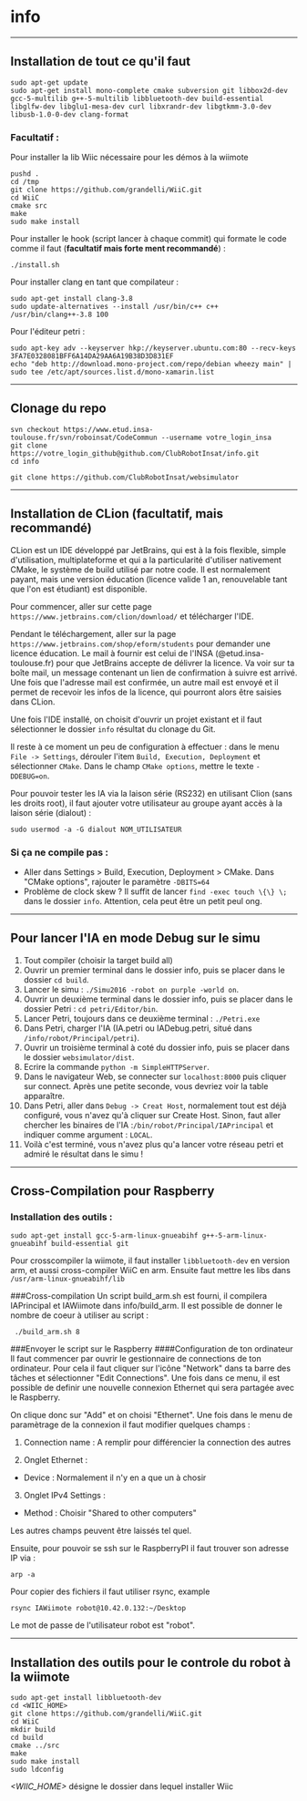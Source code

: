 # info
------------
Installation de tout ce qu'il faut
------------

```
sudo apt-get update
sudo apt-get install mono-complete cmake subversion git libbox2d-dev gcc-5-multilib g++-5-multilib libbluetooth-dev build-essential libglfw-dev libglu1-mesa-dev curl libxrandr-dev libgtkmm-3.0-dev libusb-1.0-0-dev clang-format
```
### Facultatif :
Pour installer la lib Wiic nécessaire pour les démos à la wiimote
```
pushd .
cd /tmp
git clone https://github.com/grandelli/WiiC.git
cd WiiC
cmake src
make
sudo make install
```
Pour installer le hook (script lancer à chaque commit) qui formate le code comme il faut (**facultatif mais forte   ment recommandé**) :
```
./install.sh
```

Pour installer clang en tant que compilateur :
```
sudo apt-get install clang-3.8
sudo update-alternatives --install /usr/bin/c++ c++ /usr/bin/clang++-3.8 100
```
Pour l'éditeur petri :
```
sudo apt-key adv --keyserver hkp://keyserver.ubuntu.com:80 --recv-keys 3FA7E0328081BFF6A14DA29AA6A19B38D3D831EF
echo "deb http://download.mono-project.com/repo/debian wheezy main" | sudo tee /etc/apt/sources.list.d/mono-xamarin.list
```
------------
Clonage du repo
------------
```
svn checkout https://www.etud.insa-toulouse.fr/svn/roboinsat/CodeCommun --username votre_login_insa
git clone https://votre_login_github@github.com/ClubRobotInsat/info.git
cd info

git clone https://github.com/ClubRobotInsat/websimulator
```

------------
Installation de CLion (facultatif, mais recommandé)
------------
CLion est un IDE développé par JetBrains, qui est à la fois flexible, simple d'utilisation, multiplateforme et qui a la particularité d'utiliser nativement CMake, le système de build utilisé par notre code.
Il est normalement payant, mais une version éducation (licence valide 1 an, renouvelable tant que l'on est étudiant) est disponible.

Pour commencer, aller sur cette page ```https://www.jetbrains.com/clion/download/``` et télécharger l'IDE.

Pendant le téléchargement, aller sur la page ```https://www.jetbrains.com/shop/eform/students``` pour demander une licence éducation.
Le mail à fournir est celui de l'INSA (@etud.insa-toulouse.fr) pour que JetBrains accepte de délivrer la licence. Va voir sur ta boîte mail, un message contenant un lien de confirmation à suivre est arrivé. Une fois que l'adresse mail est confirmée, un autre mail est envoyé et il permet de recevoir les infos de la licence, qui pourront alors être saisies dans CLion.

Une fois l'IDE installé, on choisit d'ouvrir un projet existant et il faut sélectionner le dossier ```info``` résultat du clonage du Git.

Il reste à ce moment un peu de configuration à effectuer : dans le menu ```File -> Settings```, dérouler l'item ```Build, Execution, Deployment``` et sélectionner ```CMake```.
Dans le champ ```CMake options```, mettre le texte ```-DDEBUG=on```.

Pour pouvoir tester les IA via la laison série (RS232) en utilisant Clion (sans les droits root), il faut ajouter votre utilisateur au groupe ayant accès à la laison série (dialout) :
```
sudo usermod -a -G dialout NOM_UTILISATEUR
```

### Si ça ne compile pas : 
- Aller dans Settings > Build, Execution, Deployment > CMake. Dans "CMake options", rajouter le paramètre `-DBITS=64`
- Problème de clock skew ? Il suffit de lancer `find -exec touch \{\} \;` dans le dossier `info`. Attention, cela peut être un petit peul ong.

--------------------------
Pour lancer l'IA en mode Debug sur le simu
--------------------------
1. Tout compiler (choisir la target build all)
2. Ouvrir un premier terminal dans le dossier info, puis se placer dans le dossier ```cd build```.
3. Lancer le simu : ```./Simu2016 -robot on purple -world on```.
4. Ouvrir un deuxième terminal dans le dossier info, puis se placer dans le dossier Petri : ```cd petri/Editor/bin```.
5. Lancer Petri, toujours dans ce deuxième terminal : ```./Petri.exe```
6. Dans Petri, charger l'IA (IA.petri ou IADebug.petri, situé dans ```/info/robot/Principal/petri```).
7. Ouvrir un troisième terminal à coté du dossier info, puis se placer dans le dossier ```websimulator/dist```.
8. Ecrire la commande ```python -m SimpleHTTPServer```.
9. Dans le navigateur Web, se connecter sur ```localhost:8000``` puis cliquer sur connect. Après une petite seconde, vous devriez voir la table apparaître.
10. Dans Petri, aller dans ```Debug -> Creat Host```, normalement tout est déjà configuré, vous n'avez qu'à cliquer sur Create Host. Sinon, faut aller chercher les binaires de l'IA :```/bin/robot/Principal/IAPrincipal``` et indiquer comme argument : ```LOCAL```.
11. Voilà c'est terminé, vous n'avez plus qu'a lancer votre réseau petri et admiré le résultat dans le simu !

------------
Cross-Compilation pour Raspberry
------------
### Installation des outils :
```
sudo apt-get install gcc-5-arm-linux-gnueabihf g++-5-arm-linux-gnueabihf build-essential git
```
Pour crosscompiler la wiimote, il faut installer ```libbluetooth-dev``` en version arm, et aussi cross-compiler WiiC en arm.
Ensuite faut mettre les libs dans ```/usr/arm-linux-gnueabihf/lib```

###Cross-compilation
Un script build_arm.sh est fourni, il compilera IAPrincipal et IAWiimote dans info/build_arm.
Il est possible de donner le nombre de coeur à utiliser au script :
```
 ./build_arm.sh 8
```

###Envoyer le script sur le Raspberry
####Configuration de ton ordinateur
Il faut commencer par ouvrir le gestionnaire de connections de ton ordinateur. Pour cela il faut cliquer sur l'icône "Network" dans ta barre des tâches et sélectionner "Edit Connections". Une fois dans ce menu, il est possible de definir une nouvelle connexion Ethernet qui sera partagée avec le Raspberry.


On clique donc sur "Add" et on choisi "Ethernet".
Une fois dans le menu de paramètrage de la connexion il faut modifier quelques champs :


1. Connection name : A remplir pour différencier la connection des autres


2. Onglet Ethernet :


  * Device : Normalement il n'y en a que un à chosir


3. Onglet IPv4 Settings : 


  * Method : Choisir "Shared to other computers"



Les autres champs peuvent être laissés tel quel.

Ensuite, pour pouvoir se ssh sur le RaspberryPI il faut trouver son adresse IP via :
```
arp -a
```
Pour copier des fichiers il faut utiliser rsync, example 
```
rsync IAWiimote robot@10.42.0.132:~/Desktop
```
Le mot de passe de l'utilisateur robot est "robot".

------------
Installation des outils pour le controle du robot à la wiimote
------------

```
sudo apt-get install libbluetooth-dev
cd <WIIC_HOME>
git clone https://github.com/grandelli/WiiC.git
cd WiiC
mkdir build
cd build
cmake ../src
make
sudo make install
sudo ldconfig
```

_<WIIC_HOME>_ désigne le dossier dans lequel installer Wiic
